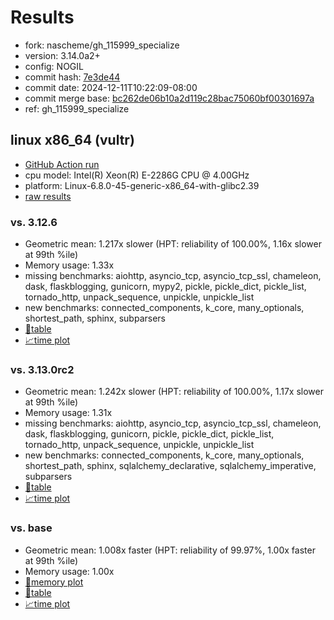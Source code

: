 # Results

- fork: nascheme/gh_115999_specialize
- version: 3.14.0a2+
- config: NOGIL
- commit hash: [7e3de44](https://github.com/nascheme/cpython/commit/7e3de44)
- commit date: 2024-12-11T10:22:09-08:00
- commit merge base: [bc262de06b10a2d119c28bac75060bf00301697a](https://github.com/python/cpython/commit/bc262de06b10a2d119c28bac75060bf00301697a)
- ref: gh_115999_specialize

## linux x86_64 (vultr)

- [GitHub Action run](https://github.com/facebookexperimental/free-threading-benchmarking/actions/runs/12283918039)
- cpu model: Intel(R) Xeon(R) E-2286G CPU @ 4.00GHz
- platform: Linux-6.8.0-45-generic-x86_64-with-glibc2.39
- [raw results](bm-20241211-vultr-x86_64-nascheme-gh_115999_specialize-3.14.0a2%2B-7e3de44.json)

### vs. 3.12.6

- Geometric mean: 1.217x slower (HPT: reliability of 100.00%, 1.16x slower at 99th %ile)
- Memory usage: 1.33x
- missing benchmarks: aiohttp, asyncio_tcp, asyncio_tcp_ssl, chameleon, dask, flaskblogging, gunicorn, mypy2, pickle, pickle_dict, pickle_list, tornado_http, unpack_sequence, unpickle, unpickle_list
- new benchmarks: connected_components, k_core, many_optionals, shortest_path, sphinx, subparsers
- [📄table](bm-20241211-vultr-x86_64-nascheme-gh_115999_specialize-3.14.0a2%2B-7e3de44-vs-3.12.6.md)
- [📈time plot](bm-20241211-vultr-x86_64-nascheme-gh_115999_specialize-3.14.0a2%2B-7e3de44-vs-3.12.6.svg)

### vs. 3.13.0rc2

- Geometric mean: 1.242x slower (HPT: reliability of 100.00%, 1.17x slower at 99th %ile)
- Memory usage: 1.31x
- missing benchmarks: aiohttp, asyncio_tcp, asyncio_tcp_ssl, chameleon, dask, flaskblogging, gunicorn, pickle, pickle_dict, pickle_list, tornado_http, unpack_sequence, unpickle, unpickle_list
- new benchmarks: connected_components, k_core, many_optionals, shortest_path, sphinx, sqlalchemy_declarative, sqlalchemy_imperative, subparsers
- [📄table](bm-20241211-vultr-x86_64-nascheme-gh_115999_specialize-3.14.0a2%2B-7e3de44-vs-3.13.0rc2.md)
- [📈time plot](bm-20241211-vultr-x86_64-nascheme-gh_115999_specialize-3.14.0a2%2B-7e3de44-vs-3.13.0rc2.svg)

### vs. base

- Geometric mean: 1.008x faster (HPT: reliability of 99.97%, 1.00x faster at 99th %ile)
- Memory usage: 1.00x
- [🧠memory plot](bm-20241211-vultr-x86_64-nascheme-gh_115999_specialize-3.14.0a2%2B-7e3de44-vs-base-mem.svg)
- [📄table](bm-20241211-vultr-x86_64-nascheme-gh_115999_specialize-3.14.0a2%2B-7e3de44-vs-base.md)
- [📈time plot](bm-20241211-vultr-x86_64-nascheme-gh_115999_specialize-3.14.0a2%2B-7e3de44-vs-base.svg)

